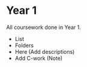 # Year 1
All coursework done in Year 1.

* List
* Folders
* Here (Add descriptions)
* Add C-work (Note)